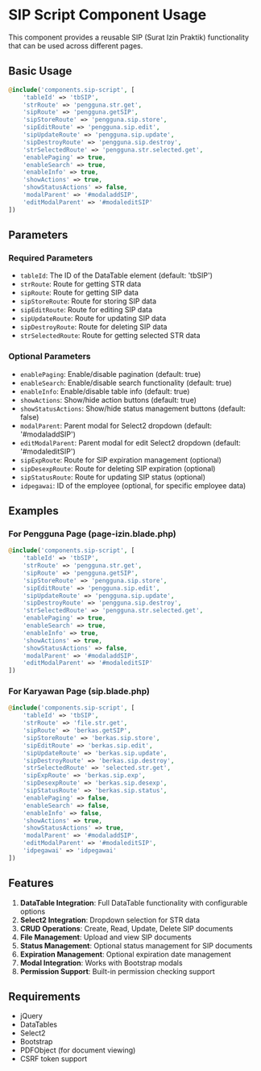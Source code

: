 # SIP Script Component Usage

This component provides a reusable SIP (Surat Izin Praktik) functionality that can be used across different pages.

## Basic Usage

```php
@include('components.sip-script', [
    'tableId' => 'tbSIP',
    'strRoute' => 'pengguna.str.get',
    'sipRoute' => 'pengguna.getSIP',
    'sipStoreRoute' => 'pengguna.sip.store',
    'sipEditRoute' => 'pengguna.sip.edit',
    'sipUpdateRoute' => 'pengguna.sip.update',
    'sipDestroyRoute' => 'pengguna.sip.destroy',
    'strSelectedRoute' => 'pengguna.str.selected.get',
    'enablePaging' => true,
    'enableSearch' => true,
    'enableInfo' => true,
    'showActions' => true,
    'showStatusActions' => false,
    'modalParent' => '#modaladdSIP',
    'editModalParent' => '#modaleditSIP'
])
```

## Parameters

### Required Parameters
- `tableId`: The ID of the DataTable element (default: 'tbSIP')
- `strRoute`: Route for getting STR data
- `sipRoute`: Route for getting SIP data
- `sipStoreRoute`: Route for storing SIP data
- `sipEditRoute`: Route for editing SIP data
- `sipUpdateRoute`: Route for updating SIP data
- `sipDestroyRoute`: Route for deleting SIP data
- `strSelectedRoute`: Route for getting selected STR data

### Optional Parameters
- `enablePaging`: Enable/disable pagination (default: true)
- `enableSearch`: Enable/disable search functionality (default: true)
- `enableInfo`: Enable/disable table info (default: true)
- `showActions`: Show/hide action buttons (default: true)
- `showStatusActions`: Show/hide status management buttons (default: false)
- `modalParent`: Parent modal for Select2 dropdown (default: '#modaladdSIP')
- `editModalParent`: Parent modal for edit Select2 dropdown (default: '#modaleditSIP')
- `sipExpRoute`: Route for SIP expiration management (optional)
- `sipDesexpRoute`: Route for deleting SIP expiration (optional)
- `sipStatusRoute`: Route for updating SIP status (optional)
- `idpegawai`: ID of the employee (optional, for specific employee data)

## Examples

### For Pengguna Page (page-izin.blade.php)
```php
@include('components.sip-script', [
    'tableId' => 'tbSIP',
    'strRoute' => 'pengguna.str.get',
    'sipRoute' => 'pengguna.getSIP',
    'sipStoreRoute' => 'pengguna.sip.store',
    'sipEditRoute' => 'pengguna.sip.edit',
    'sipUpdateRoute' => 'pengguna.sip.update',
    'sipDestroyRoute' => 'pengguna.sip.destroy',
    'strSelectedRoute' => 'pengguna.str.selected.get',
    'enablePaging' => true,
    'enableSearch' => true,
    'enableInfo' => true,
    'showActions' => true,
    'showStatusActions' => false,
    'modalParent' => '#modaladdSIP',
    'editModalParent' => '#modaleditSIP'
])
```

### For Karyawan Page (sip.blade.php)
```php
@include('components.sip-script', [
    'tableId' => 'tbSIP',
    'strRoute' => 'file.str.get',
    'sipRoute' => 'berkas.getSIP',
    'sipStoreRoute' => 'berkas.sip.store',
    'sipEditRoute' => 'berkas.sip.edit',
    'sipUpdateRoute' => 'berkas.sip.update',
    'sipDestroyRoute' => 'berkas.sip.destroy',
    'strSelectedRoute' => 'selected.str.get',
    'sipExpRoute' => 'berkas.sip.exp',
    'sipDesexpRoute' => 'berkas.sip.desexp',
    'sipStatusRoute' => 'berkas.sip.status',
    'enablePaging' => false,
    'enableSearch' => false,
    'enableInfo' => false,
    'showActions' => true,
    'showStatusActions' => true,
    'modalParent' => '#modaladdSIP',
    'editModalParent' => '#modaleditSIP',
    'idpegawai' => 'idpegawai'
])
```

## Features

1. **DataTable Integration**: Full DataTable functionality with configurable options
2. **Select2 Integration**: Dropdown selection for STR data
3. **CRUD Operations**: Create, Read, Update, Delete SIP documents
4. **File Management**: Upload and view SIP documents
5. **Status Management**: Optional status management for SIP documents
6. **Expiration Management**: Optional expiration date management
7. **Modal Integration**: Works with Bootstrap modals
8. **Permission Support**: Built-in permission checking support

## Requirements

- jQuery
- DataTables
- Select2
- Bootstrap
- PDFObject (for document viewing)
- CSRF token support 